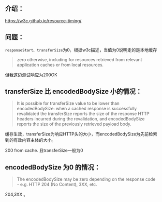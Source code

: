 ## 介绍：
https://w3c.github.io/resource-timing/

## 问题：

`responseStart、transferSize`为0，根据w3c描述，当值为0说明走的是本地缓存

> zero otherwise, including for resources retrieved from relevant application caches or from local resources.

但我这边测试响应为200OK

## transferSize 比 encodedBodySize 小的情况：
>  It is possible for transferSize value to be lower than encodedBodySize: when a cached response is successfully revalidated the transferSize reports the size of the response HTTP headers incurred during the revalidation, and encodedBodySize reports the size of the previously retrieved payload body.

缓存生效，transferSize为响应HTTP头的大小，而encodedBodySize为先前检索到的有效内容主体的大小。

200 from cache. 且transferSize一般为0

## encodedBodySize 为0 的情况：

> The encodedBodySize may be zero depending on the response code - e.g. HTTP 204 (No Content), 3XX, etc.

204,3XX 。
